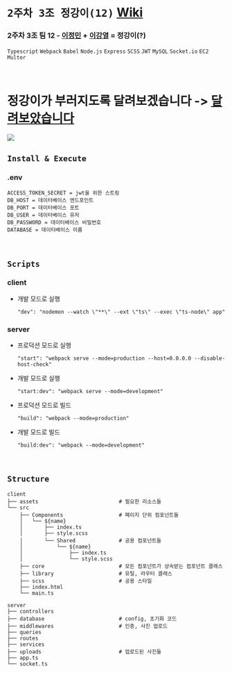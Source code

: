 # `2주차 3조 정강이(12)` [Wiki](https://github.com/woowa-techcamp-2021/deal-12/wiki)
### 2주차 3조 팀 12 - [이정민](https://github.com/danmin20) + [이강열](https://github.com/KangyeolLee) = 정강이(?)

`Typescript` `Webpack` `Babel` `Node.js` `Express` `SCSS` `JWT` `MySQL` `Socket.io` `EC2` `Multer`

<br/>

# 정강이가 부러지도록 달려보겠습니다 -> [달려보았습니다](http://3.34.200.100:3000/#/home)

<img src="https://i.ytimg.com/vi/GXSSZ_PytQ4/maxresdefault.jpg" />

<br/>

## `Install & Execute`
### .env
```
ACCESS_TOKEN_SECRET = jwt을 위한 스트링
DB_HOST = 데이터베이스 엔드포인트
DB_PORT = 데이터베이스 포트
DB_USER = 데이터베이스 유저
DB_PASSWORD = 데이터베이스 비밀번호
DATABASE = 데이터베이스 이름
```

<br/>

## `Scripts`
### client
- 개발 모드로 실행
  ```
  "dev": "nodemon --watch \"**\" --ext \"ts\" --exec \"ts-node\" app"
  ```
### server
- 프로덕션 모드로 실행
  ```
  "start": "webpack serve --mode=production --host=0.0.0.0 --disable-host-check"
  ```
- 개발 모드로 실행
  ```
  "start:dev": "webpack serve --mode=development"
  ```
- 프로덕션 모드로 빌드
  ```
  "build": "webpack --mode=production"
  ```
- 개발 모드로 빌드
  ```
  "build:dev": "webpack --mode=development"
  ```

<br/>

## `Structure`
```
client
├── assets                          # 필요한 리소스들
└── src
    ├── Components                  # 페이지 단위 컴포넌트들
    │   └── ${name}
    │       ├── index.ts
    │       ├── style.scss
    │       └── Shared              # 공용 컴포넌트들
    │           └── ${name}
    │               ├── index.ts
    │               └── style.scss
    ├── core                        # 모든 컴포넌트가 상속받는 컴포넌트 클래스
    ├── library                     # 유틸, 라우터 클래스
    ├── scss                        # 공용 스타일
    ├── index.html
    └── main.ts
    
server
├── controllers                     
├── database                        # config, 초기화 코드
├── middlewares                     # 인증, 사진 업로드
├── queries           
├── routes           
├── services              
├── uploads                         # 업로드된 사진들
├── app.ts
└── socket.ts
```
